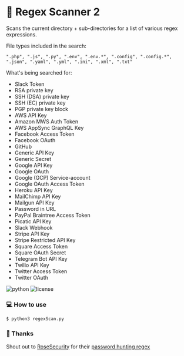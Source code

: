 # :mag_right: Regex Scanner 2

Scans the current directory + sub-directories for a list of various regex expressions.

File types included in the search:

```
".php", ".js", ".py", ".env", ".env.*", ".config", ".config.*", ".json", ".yaml", ".yml", ".ini", ".xml", ".txt"
```

What's being searched for:

* Slack Token
* RSA private key
* SSH (DSA) private key
* SSH (EC) private key
* PGP private key block
* AWS API Key
* Amazon MWS Auth Token
* AWS AppSync GraphQL Key
* Facebook Access Token
* Facebook OAuth
* GitHub
* Generic API Key
* Generic Secret
* Google API Key
* Google OAuth
* Google (GCP) Service-account
* Google OAuth Access Token
* Heroku API Key
* MailChimp API Key
* Mailgun API Key
* Password in URL
* PayPal Braintree Access Token
* Picatic API Key
* Slack Webhook
* Stripe API Key
* Stripe Restricted API Key
* Square Access Token
* Square OAuth Secret
* Telegram Bot API Key
* Twilio API Key
* Twitter Access Token
* Twitter OAuth

![python](https://img.shields.io/badge/python-3.x-green.svg) ![license](https://img.shields.io/badge/License-GPLv3-brightgreen.svg)

### :computer: How to use

`$ python3 regexScan.py`

### :pray: Thanks

Shout out to [RoseSecurity](https://github.com/RoseSecurity/) for their [password hunting regex](https://github.com/RoseSecurity/Red-Teaming-TTPs#password-hunting-regex)